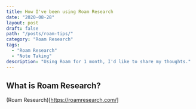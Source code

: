 ```yaml
---
title: How I've been using Roam Research
date: "2020-08-28"
layout: post
draft: false
path: "/posts/roam-tips/"
category: "Roam Research"
tags:
  - "Roam Research"
  - "Note Taking"
description: "Using Roam for 1 month, I'd like to share my thoughts."
---
```


## What is Roam Research?

(Roam Research)[https://roamresearch.com/]

